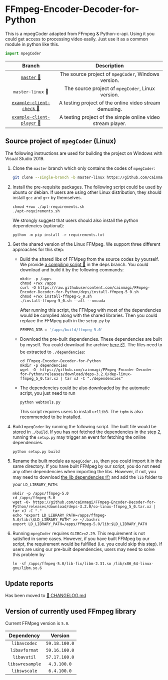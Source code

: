# FFmpeg-Encoder-Decoder-for-Python

This is a mpegCoder adapted from FFmpeg & Python-c-api. Using it you could get access to processing video easily. Just use it as a common module in python like this.

```python
import mpegCoder
```

|     Branch      |  Description  |
| :-------------: | :-----------: |
| [`master` :link:][git-master] | The source project of `mpegCoder`, Windows version. |
| `master-linux` :link: | The source project of `mpegCoder`, Linux version. |
| [`example-client-check` :link:][exp1] | A testing project of the online video stream demuxing. |
| [`example-client-player` :link:][exp2] | A testing project of the simple online video stream player. |

## Source project of `mpegCoder` (Linux)

The following instructions are used for building the project on Windows with Visual Studio 2019.

1. Clone the `master` branch which only contains the codes of `mpegCoder`:

    ```bash
    git clone --single-branch -b master-linux https://github.com/cainmagi/FFmpeg-Encoder-Decoder-for-Python.git
    ```

2. Install the pre-requisite packages. The following script could be used by ubuntu or debian. If users are using other Linux distribution, they should install `gcc` and `g++` by themselves.

    ```shell
    chmod +rwx ./apt-requirements.sh
    ./apt-requirements.sh
    ```

    We strongly suggest that users should also install the python dependencies (optional):

    ```shell
    python -m pip install -r requirements.txt
    ```

3. Get the shared version of the Linux FFMpeg. We support three different approaches for this step:
    * Build the shared libs of FFMpeg from the source codes by yourself. We provide [a compiling script :page_with_curl:](https://github.com/cainmagi/FFmpeg-Encoder-Decoder-for-Python/blob/deps/install-ffmpeg-4_4.sh) in the deps branch. You could download and build it by the following commands:

        ```shell
        mkdir -p /apps
        chmod +rwx /apps
        curl -O https://raw.githubusercontent.com/cainmagi/FFmpeg-Encoder-Decoder-for-Python/deps/install-ffmpeg-5_0.sh
        chmod +rwx install-ffmpeg-5_0.sh
        ./install-ffmpeg-5_0.sh --all --nvcuda
        ```

        After running this script, the FFMpeg with most of the dependencies would be complied along with the shared libraries. Then you could replace the FFMpeg path in the `setup.py` by

        ```python
        FFMPEG_DIR = '/apps/build/ffmpeg-5.0'
        ```

    * Download the pre-built dependencies. These dependencies are built by myself. You could download the archive [here :package:](https://github.com/cainmagi/FFmpeg-Encoder-Decoder-for-Python/releases/download/deps-3.2.0/dep-linux-ffmpeg_5_0.tar.xz). The files need to be extracted to `./dependencies`:

        ```shell
        cd FFmpeg-Encoder-Decoder-for-Python
        mkdir -p dependencies
        wget -O- https://github.com/cainmagi/FFmpeg-Encoder-Decoder-for-Python/releases/download/deps-3.2.0/dep-linux-ffmpeg_5_0.tar.xz | tar xJ -C "./dependencies"
        ```

    * The dependencies could be also downloaded by the automatic script, you just need to run

        ```shell
        python webtools.py
        ```

        This script requires users to install `urllib3`. The `tqdm` is also recommended to be installed.

4. Build `mpegCoder` by running the following script. The built file would be stored in `./build`. If you has not fetched the dependencies in the step 2, running the `setup.py` may trigger an event for fetching the online dependencies.

    ```shell
    python setup.py build
    ```

5. Rename the built module as `mpegCoder.so`, then you could import it in the same directory. If you have built FFMpeg by our script, you do not need any other dependencies when importing the libs. However, if not, you may need to download [the lib dependencies :package:](https://github.com/cainmagi/FFmpeg-Encoder-Decoder-for-Python/releases/download/deps-3.2.0/so-linux-ffmpeg_5_0.tar.xz) and add the `lib` folder to your `LD_LIBRARY_PATH`:

    ```shell
    mkdir -p /apps/ffmpeg-5.0
    cd /apps/ffmpeg-5.0
    wget -O- https://github.com/cainmagi/FFmpeg-Encoder-Decoder-for-Python/releases/download/deps-3.2.0/so-linux-ffmpeg_5_0.tar.xz | tar xJ -C "."
    echo "export LD_LIBRARY_PATH=/apps/ffmpeg-5.0/lib:\$LD_LIBRARY_PATH" >> ~/.bashrc
    export LD_LIBRARY_PATH=/apps/ffmpeg-5.0/lib:$LD_LIBRARY_PATH
    ```

6. Running `mpegCoder` requires `GLIBC>=2.29`. This requirement is not satisfied in some cases. However, if you have built FFMpeg by our script, the requirement would be fulfilled (i.e. you could skip this step). If users are using our pre-built dependencies, users may need to solve this problem by

    ```shell
    ln -sf /apps/ffmpeg-5.0/lib-fix/libm-2.31.so /lib/x86_64-linux-gnu/libm.so.6
    ```

## Update reports

Has been moved to [:bookmark_tabs: CHANGELOG.md](./CHANGELOG.md)

## Version of currently used FFmpeg library

Current FFMpeg version is `5.0`.

|   Dependency    |    Version     |
| :-------------: | :------------: |
| `libavcodec`    | `59.18.100.0` |
| `libavformat`   | `59.16.100.0`  |
| `libavutil`     | `57.17.100.0`  |
| `libswresample` | `4.3.100.0`    |
| `libswscale`    | `6.4.100.0`    |

[git-master]:https://github.com/cainmagi/FFmpeg-Encoder-Decoder-for-Python "master (windows)"
[exp1]:https://github.com/cainmagi/FFmpeg-Encoder-Decoder-for-Python/tree/example-client-check "check the client"
[exp2]:https://github.com/cainmagi/FFmpeg-Encoder-Decoder-for-Python/tree/example-client-player "client with player"
